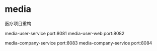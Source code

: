 # media
医疗项目重构

media-user-service  port:8081
media-user-web port:8082

media-company-service port:8083
media-company-service port:8084
